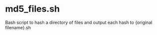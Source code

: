 # md5_files.sh
Bash script to hash a directory of files and output each hash to {original filename}.sh
